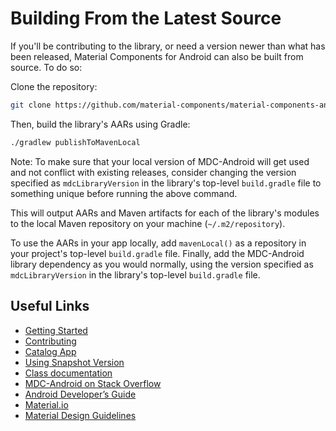 <!--docs:
title: "Building From Source"
layout: landing
section: docs
path: /docs/building-from-source/
-->

# Building From the Latest Source

If you'll be contributing to the library, or need a version newer than what has
been released, Material Components for Android can also be built from source.
To do so:

Clone the repository:

```sh
git clone https://github.com/material-components/material-components-android.git
```

Then, build the library's AARs using Gradle:

```sh
./gradlew publishToMavenLocal
```

Note: To make sure that your local version of MDC-Android will get used and not
conflict with existing releases, consider changing the version specified as
`mdcLibraryVersion` in the library's top-level `build.gradle` file to something
unique before running the above command.

This will output AARs and Maven artifacts for each of the library's modules to
the local Maven repository on your machine (`~/.m2/repository`).

To use the AARs in your app locally, add `mavenLocal()` as a repository in your
project's top-level `build.gradle` file. Finally, add the MDC-Android library
dependency as you would normally, using the version specified as
`mdcLibraryVersion` in the library's top-level `build.gradle` file.

## Useful Links

-   [Getting Started](getting-started.md)
-   [Contributing](contributing.md)
-   [Catalog App](catalog-app.md)
-   [Using Snapshot Version](using-snapshot-version.md)
-   [Class documentation](https://developer.android.com/reference/com/google/android/material/classes)
-   [MDC-Android on Stack Overflow](https://www.stackoverflow.com/questions/tagged/material-components+android)
-   [Android Developer’s Guide](https://developer.android.com/training/material/index.html)
-   [Material.io](https://www.material.io)
-   [Material Design Guidelines](https://material.google.com)
